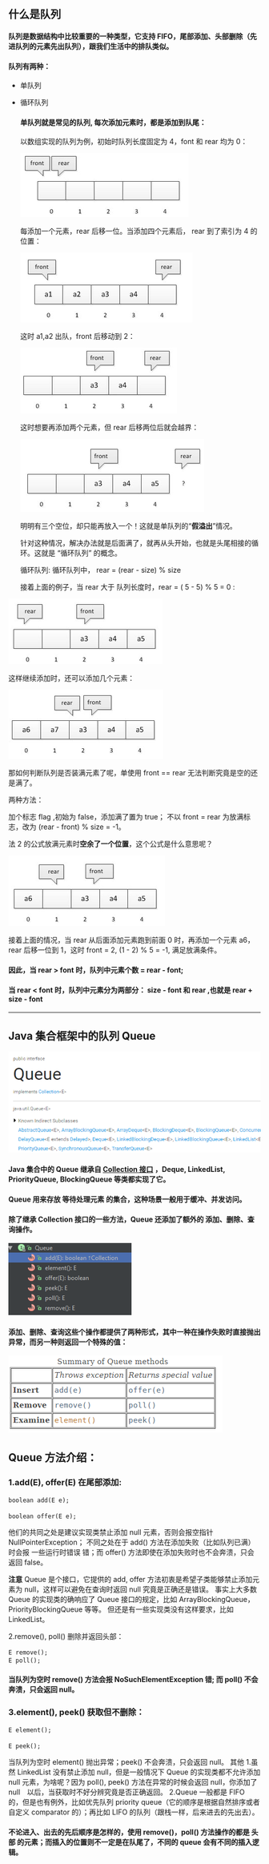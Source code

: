 ## 什么是队列

#### 队列是数据结构中比较重要的一种类型，它支持 FIFO，尾部添加、头部删除（先进队列的元素先出队列），跟我们生活中的排队类似。

#### 队列有两种：

- 单队列

- 循环队列

  #### 单队列就是常见的队列, 每次添加元素时，都是添加到队尾：

  以数组实现的队列为例，初始时队列长度固定为 4，font 和 rear 均为 0：

  ![队列](./images/queue1.jpg)

  每添加一个元素，rear 后移一位。当添加四个元素后， rear 到了索引为 4 的位置：

  ![queue](./images/queue2.jpg)

  这时 a1,a2 出队，front 后移动到 2：

  ![queue](./images/q3.jpg)

  这时想要再添加两个元素，但 rear 后移两位后就会越界：

  ![](./images/q4.jpg)

  明明有三个空位，却只能再放入一个！这就是单队列的“**假溢出**”情况。

  针对这种情况，解决办法就是后面满了，就再从头开始，也就是头尾相接的循环。这就是 “循环队列” 的概念。

  循环队列:
  循环队列中， 
  rear = (rear - size) % size

  接着上面的例子，当 rear 大于 队列长度时，rear = ( 5 - 5) % 5 = 0 :

![](./images/q5.jpg)

这样继续添加时，还可以添加几个元素：

![](./images/q6.jpg)

那如何判断队列是否装满元素了呢，单使用 front == rear 无法判断究竟是空的还是满了。

两种方法：

加个标志 flag ,初始为 false，添加满了置为 true；
不以 front = rear 为放满标志，改为 (rear - front) % size = -1。

法 2 的公式放满元素时**空余了一个位置**，这个公式是什么意思呢？

![](./images/q7.jpg)

接着上面的情况，当 rear 从后面添加元素跑到前面 0 时，再添加一个元素 a6，rear 后移一位到 1，这时 front = 2, (1 - 2) % 5 = -1, 满足放满条件。

#### 因此，当 rear > font 时，队列中元素个数 = rear - font;

#### 当 rear < font 时，队列中元素分为两部分： size - font 和 rear ,也就是 rear + size - font

---------------

##  Java 集合框架中的队列 Queue

![](./images/q9.jpg)

#### Java 集合中的 Queue 继承自 [Collection 接口](http://blog.csdn.net/u011240877/article/details/52773577) ，Deque, LinkedList, PriorityQueue, BlockingQueue 等类都实现了它。

#### Queue 用来存放 等待处理元素 的集合，这种场景一般用于缓冲、并发访问。

#### 除了继承 Collection 接口的一些方法，Queue 还添加了额外的 添加、删除、查询操作。

![](./images/q10.jpg)

#### 添加、删除、查询这些个操作都提供了两种形式，其中一种在操作失败时直接抛出异常，而另一种则返回一个特殊的值：

![](./images/q11.jpg)

## Queue 方法介绍：

### 1.add(E), offer(E) 在尾部添加:

```
boolean add(E e);

boolean offer(E e);
```

他们的共同之处是建议实现类禁止添加 null 元素，否则会报空指针 NullPointerException；
不同之处在于 add() 方法在添加失败（比如队列已满）时会报 一些运行时错误 错；而 offer() 方法即使在添加失败时也不会奔溃，只会返回 false。

**注意**
Queue 是个接口，它提供的 add, offer 方法初衷是希望子类能够禁止添加元素为 null，这样可以避免在查询时返回 null 究竟是正确还是错误。
事实上大多数 Queue 的实现类的确响应了 Queue 接口的规定，比如 ArrayBlockingQueue，PriorityBlockingQueue 等等。
但还是有一些实现类没有这样要求，比如 LinkedList。

2.remove(), poll() 删除并返回头部：

```
E remove();
E poll();
```

#### 当队列为空时 remove() 方法会报 NoSuchElementException 错; 而 poll() 不会奔溃，只会返回 null。

### 3.element(), peek() 获取但不删除：

```
E element();

E peek();
```

当队列为空时 element() 抛出异常；peek() 不会奔溃，只会返回 null。
其他
1.虽然 LinkedList 没有禁止添加 null，但是一般情况下 Queue 的实现类都不允许添加 null 元素，为啥呢？因为 poll(), peek() 方法在异常的时候会返回 null，你添加了 null　以后，当获取时不好分辨究竟是否正确返回。
2.Queue 一般都是 FIFO 的，但是也有例外，比如优先队列 priority queue（它的顺序是根据自然排序或者自定义 comparator 的）；再比如 LIFO 的队列（跟栈一样，后来进去的先出去）。

#### 不论进入、出去的先后顺序是怎样的，使用 remove()，poll() 方法操作的都是 头部 的元素；而插入的位置则不一定是在队尾了，不同的 queue 会有不同的插入逻辑。